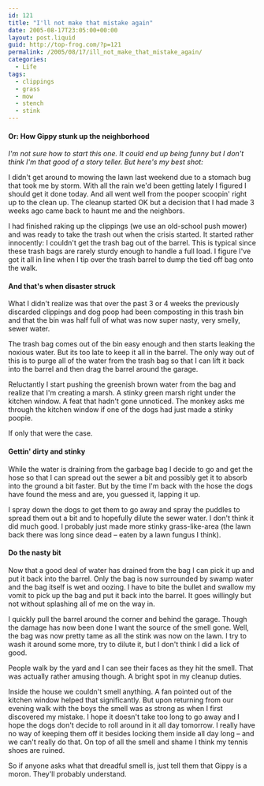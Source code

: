 ```yaml
---
id: 121
title: "I'll not make that mistake again"
date: 2005-08-17T23:05:00+00:00
layout: post.liquid
guid: http://top-frog.com/?p=121
permalink: /2005/08/17/ill_not_make_that_mistake_again/
categories:
  - Life
tags:
  - clippings
  - grass
  - mow
  - stench
  - stink
---
```

#### Or: How Gippy stunk up the neighborhood

_I'm not sure how to start this one. It could end up being funny but I don't think I'm that good of a story teller. But here's my best shot:_

I didn't get around to mowing the lawn last weekend due to a stomach bug that took me by storm. With all the rain we'd been getting lately I figured I should get it done today. And all went well from the pooper scoopin' right up to the clean up. The cleanup started OK but a decision that I had made 3 weeks ago came back to haunt me and the neighbors.



I had finished raking up the clippings (we use an old-school push mower) and was ready to take the trash out when the crisis started. It started rather innocently: I couldn't get the trash bag out of the barrel. This is typical since these trash bags are rarely sturdy enough to handle a full load. I figure I've got it all in line when I tip over the trash barrel to dump the tied off bag onto the walk. 

#### And that's when disaster struck

What I didn't realize was that over the past 3 or 4 weeks the previously discarded clippings and dog poop had been composting in this trash bin and that the bin was half full of what was now super nasty, very smelly, sewer water.

The trash bag comes out of the bin easy enough and then starts leaking the noxious water. But its too late to keep it all in the barrel. The only way out of this is to purge all of the water from the trash bag so that I can lift it back into the barrel and then drag the barrel around the garage.

Reluctantly I start pushing the greenish brown water from the bag and realize that I'm creating a marsh. A stinky green marsh right under the kitchen window. A feat that hadn't gone unnoticed. The monkey asks me through the kitchen window if one of the dogs had just made a stinky poopie.

If only that were the case.

#### Gettin' dirty and stinky

While the water is draining from the garbage bag I decide to go and get the hose so that I can spread out the sewer a bit and possibly get it to absorb into the ground a bit faster. But by the time I'm back with the hose the dogs have found the mess and are, you guessed it, lapping it up.

I spray down the dogs to get them to go away and spray the puddles to spread them out a bit and to hopefully dilute the sewer water. I don't think it did much good. I probably just made more stinky grass-like-area (the lawn back there was long since dead – eaten by a lawn fungus I think).

#### Do the nasty bit

Now that a good deal of water has drained from the bag I can pick it up and put it back into the barrel. Only the bag is now surrounded by swamp water and the bag itself is wet and oozing. I have to bite the bullet and swallow my vomit to pick up the bag and put it back into the barrel. It goes willingly but not without splashing all of me on the way in.

I quickly pull the barrel around the corner and behind the garage. Though the damage has now been done I want the source of the smell gone. Well, the bag was now pretty tame as all the stink was now on the lawn. I try to wash it around some more, try to dilute it, but I don't think I did a lick of good.

People walk by the yard and I can see their faces as they hit the smell. That was actually rather amusing though. A bright spot in my cleanup duties.

Inside the house we couldn't smell anything. A fan pointed out of the kitchen window helped that significantly. But upon returning from our evening walk with the boys the smell was as strong as when I first discovered my mistake. I hope it doesn't take too long to go away and I hope the dogs don't decide to roll around in it all day tomorrow. I really have no way of keeping them off it besides locking them inside all day long – and we can't really do that. On top of all the smell and shame I think my tennis shoes are ruined. 

So if anyone asks what that dreadful smell is, just tell them that Gippy is a moron. They'll probably understand.
